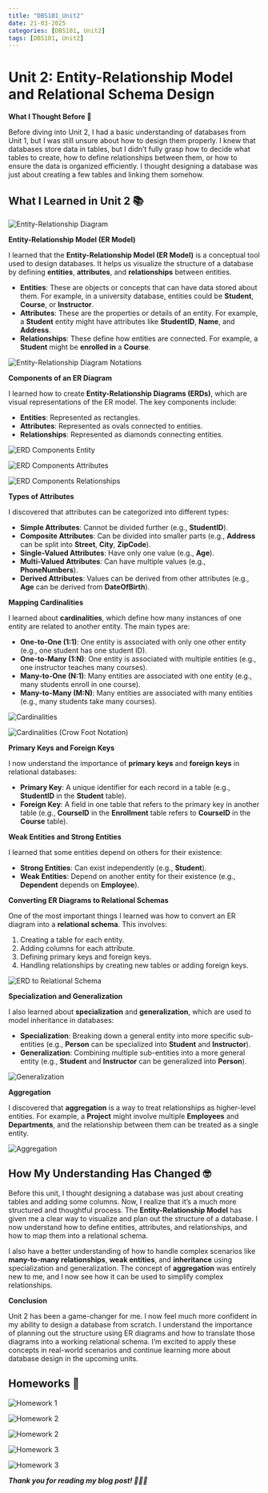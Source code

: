 ```yaml
---
title: "DBS101_Unit2"
date: 21-03-2025
categories: [DBS101, Unit2]
tags: [DBS101, Unit2]
---
```


# Unit 2: Entity-Relationship Model and Relational Schema Design

**What I Thought Before 🤔**

Before diving into Unit 2, I had a basic understanding of databases from Unit 1, but I was still unsure about how to design them properly. I knew that databases store data in tables, but I didn’t fully grasp how to decide what tables to create, how to define relationships between them, or how to ensure the data is organized efficiently. I thought designing a database was just about creating a few tables and linking them somehow. 

## What I Learned in Unit 2 📚

![Entity-Relationship Diagram](/assets/unit2/erd.png)

**Entity-Relationship Model (ER Model)**

I learned that the **Entity-Relationship Model (ER Model)** is a conceptual tool used to design databases. It helps us visualize the structure of a database by defining **entities**, **attributes**, and **relationships** between entities. 

- **Entities**: These are objects or concepts that can have data stored about them. For example, in a university database, entities could be **Student**, **Course**, or **Instructor**.
- **Attributes**: These are the properties or details of an entity. For example, a **Student** entity might have attributes like **StudentID**, **Name**, and **Address**.
- **Relationships**: These define how entities are connected. For example, a **Student** might be **enrolled in** a **Course**.

![Entity-Relationship Diagram Notations](/assets/unit2/erd2.png)

**Components of an ER Diagram**

I learned how to create **Entity-Relationship Diagrams (ERDs)**, which are visual representations of the ER model. The key components include:
- **Entities**: Represented as rectangles.
- **Attributes**: Represented as ovals connected to entities.
- **Relationships**: Represented as diamonds connecting entities.

![ERD Components Entity](/assets/unit2/component1.png)

![ERD Components Attributes](/assets/unit2/component2.png)

![ERD Components Relationships](/assets/unit2/component3.png)

**Types of Attributes**

I discovered that attributes can be categorized into different types:
- **Simple Attributes**: Cannot be divided further (e.g., **StudentID**).
- **Composite Attributes**: Can be divided into smaller parts (e.g., **Address** can be split into **Street**, **City**, **ZipCode**).
- **Single-Valued Attributes**: Have only one value (e.g., **Age**).
- **Multi-Valued Attributes**: Can have multiple values (e.g., **PhoneNumbers**).
- **Derived Attributes**: Values can be derived from other attributes (e.g., **Age** can be derived from **DateOfBirth**).

**Mapping Cardinalities**

I learned about **cardinalities**, which define how many instances of one entity are related to another entity. The main types are:
- **One-to-One (1:1)**: One entity is associated with only one other entity (e.g., one student has one student ID).
- **One-to-Many (1:N)**: One entity is associated with multiple entities (e.g., one instructor teaches many courses).
- **Many-to-One (N:1)**: Many entities are associated with one entity (e.g., many students enroll in one course).
- **Many-to-Many (M:N)**: Many entities are associated with many entities (e.g., many students take many courses).

![Cardinalities](/assets/unit2/card1.png)

![Cardinalities (Crow Foot Notation)](/assets/unit2/card2.png)

**Primary Keys and Foreign Keys**

I now understand the importance of **primary keys** and **foreign keys** in relational databases:
- **Primary Key**: A unique identifier for each record in a table (e.g., **StudentID** in the **Student** table).
- **Foreign Key**: A field in one table that refers to the primary key in another table (e.g., **CourseID** in the **Enrollment** table refers to **CourseID** in the **Course** table).

**Weak Entities and Strong Entities**

I learned that some entities depend on others for their existence:
- **Strong Entities**: Can exist independently (e.g., **Student**).
- **Weak Entities**: Depend on another entity for their existence (e.g., **Dependent** depends on **Employee**).

**Converting ER Diagrams to Relational Schemas**

One of the most important things I learned was how to convert an ER diagram into a **relational schema**. This involves:
1. Creating a table for each entity.
2. Adding columns for each attribute.
3. Defining primary keys and foreign keys.
4. Handling relationships by creating new tables or adding foreign keys.

![ERD to Relational Schema](/assets/unit2/schema.png)

**Specialization and Generalization**

I also learned about **specialization** and **generalization**, which are used to model inheritance in databases:
- **Specialization**: Breaking down a general entity into more specific sub-entities (e.g., **Person** can be specialized into **Student** and **Instructor**).
- **Generalization**: Combining multiple sub-entities into a more general entity (e.g., **Student** and **Instructor** can be generalized into **Person**).

![Generalization](/assets/unit2/generalization.png)

**Aggregation**

I discovered that **aggregation** is a way to treat relationships as higher-level entities. For example, a **Project** might involve multiple **Employees** and **Departments**, and the relationship between them can be treated as a single entity.

![Aggregation](/assets/unit2/aggregation.png)

## How My Understanding Has Changed 🤓

Before this unit, I thought designing a database was just about creating tables and adding some columns. Now, I realize that it’s a much more structured and thoughtful process. The **Entity-Relationship Model** has given me a clear way to visualize and plan out the structure of a database. I now understand how to define entities, attributes, and relationships, and how to map them into a relational schema.

I also have a better understanding of how to handle complex scenarios like **many-to-many relationships**, **weak entities**, and **inheritance** using specialization and generalization. The concept of **aggregation** was entirely new to me, and I now see how it can be used to simplify complex relationships.

**Conclusion**

Unit 2 has been a game-changer for me. I now feel much more confident in my ability to design a database from scratch. I understand the importance of planning out the structure using ER diagrams and how to translate those diagrams into a working relational schema. I’m excited to apply these concepts in real-world scenarios and continue learning more about database design in the upcoming units.

## Homeworks 📄

![Homework 1](/assets/unit2/hw1.jpg)

![Homework 2](/assets/unit2/hw2.jpg)

![Homework 2](/assets/unit2/hw2_2.jpg)

![Homework 3](/assets/unit2/hw3.jpg)

![Homework 3](/assets/unit2/hw3_3.jpg)

***Thank you for reading my blog post! 🙇🏻‍♀️***